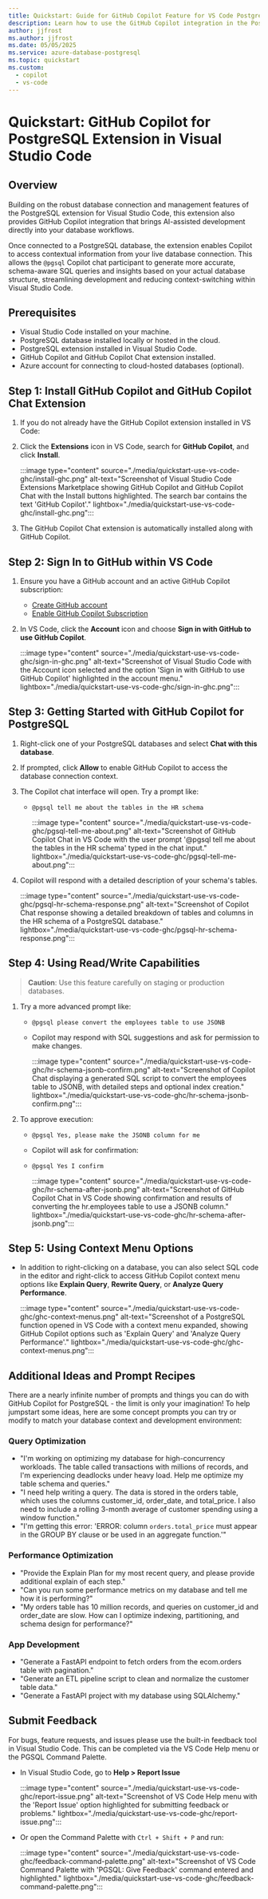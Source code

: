 ```yaml
---
title: Quickstart: Guide for GitHub Copilot Feature for VS Code PostgreSQL Extension
description: Learn how to use the GitHub Copilot integration in the PostgreSQL extension for Visual Studio Code.
author: jjfrost
ms.author: jjfrost
ms.date: 05/05/2025
ms.service: azure-database-postgresql
ms.topic: quickstart
ms.custom:
  - copilot
  - vs-code
---
```


# Quickstart: GitHub Copilot for PostgreSQL Extension in Visual Studio Code

## Overview

Building on the robust database connection and management features of the PostgreSQL extension for Visual Studio Code, this extension also provides GitHub Copilot integration that brings AI-assisted development directly into your database workflows.

Once connected to a PostgreSQL database, the extension enables Copilot to access contextual information from your live database connection. This allows the `@pgsql` Copilot chat participant to generate more accurate, schema-aware SQL queries and insights based on your actual database structure, streamlining development and reducing context-switching within Visual Studio Code.

## Prerequisites

- Visual Studio Code installed on your machine.
- PostgreSQL database installed locally or hosted in the cloud.
- PostgreSQL extension installed in Visual Studio Code.
- GitHub Copilot and GitHub Copilot Chat extension installed.
- Azure account for connecting to cloud-hosted databases (optional).

## Step 1: Install GitHub Copilot and GitHub Copilot Chat Extension

1. If you do not already have the GitHub Copilot extension installed in VS Code:

2. Click the **Extensions** icon in VS Code, search for **GitHub Copilot**, and click **Install**.

    :::image type="content" source="./media/quickstart-use-vs-code-ghc/install-ghc.png" alt-text="Screenshot of Visual Studio Code Extensions Marketplace showing GitHub Copilot and GitHub Copilot Chat with the Install buttons highlighted. The search bar contains the text 'GitHub Copilot'." lightbox="./media/quickstart-use-vs-code-ghc/install-ghc.png":::

3. The GitHub Copilot Chat extension is automatically installed along with GitHub Copilot.

## Step 2: Sign In to GitHub within VS Code

1. Ensure you have a GitHub account and an active GitHub Copilot subscription:
   - [Create GitHub account](https://www.github.com)
   - [Enable GitHub Copilot Subscription](https://github.com/settings/copilot)

2. In VS Code, click the **Account** icon and choose **Sign in with GitHub to use GitHub Copilot**.

    :::image type="content" source="./media/quickstart-use-vs-code-ghc/sign-in-ghc.png" alt-text="Screenshot of Visual Studio Code with the Account icon selected and the option 'Sign in with GitHub to use GitHub Copilot' highlighted in the account menu." lightbox="./media/quickstart-use-vs-code-ghc/sign-in-ghc.png":::

## Step 3: Getting Started with GitHub Copilot for PostgreSQL

1. Right-click one of your PostgreSQL databases and select **Chat with this database**.

2. If prompted, click **Allow** to enable GitHub Copilot to access the database connection context.

3. The Copilot chat interface will open. Try a prompt like:

    - `@pgsql tell me about the tables in the HR schema`

        :::image type="content" source="./media/quickstart-use-vs-code-ghc/pgsql-tell-me-about.png" alt-text="Screenshot of GitHub Copilot Chat in VS Code with the user prompt '@pgsql tell me about the tables in the HR schema' typed in the chat input." lightbox="./media/quickstart-use-vs-code-ghc/pgsql-tell-me-about.png":::

4. Copilot will respond with a detailed description of your schema's tables.

    :::image type="content" source="./media/quickstart-use-vs-code-ghc/pgsql-hr-schema-response.png" alt-text="Screenshot of Copilot Chat response showing a detailed breakdown of tables and columns in the HR schema of a PostgreSQL database." lightbox="./media/quickstart-use-vs-code-ghc/pgsql-hr-schema-response.png":::

## Step 4: Using Read/Write Capabilities

> **Caution**: Use this feature carefully on staging or production databases.

1. Try a more advanced prompt like:

    - `@pgsql please convert the employees table to use JSONB`

    - Copilot may respond with SQL suggestions and ask for permission to make changes.

        :::image type="content" source="./media/quickstart-use-vs-code-ghc/hr-schema-jsonb-confirm.png" alt-text="Screenshot of Copilot Chat displaying a generated SQL script to convert the employees table to JSONB, with detailed steps and optional index creation." lightbox="./media/quickstart-use-vs-code-ghc/hr-schema-jsonb-confirm.png":::

2. To approve execution:

    - `@pgsql Yes, please make the JSONB column for me`

    - Copilot will ask for confirmation:

    - `@pgsql Yes I confirm`

        :::image type="content" source="./media/quickstart-use-vs-code-ghc/hr-schema-after-jsonb.png" alt-text="Screenshot of GitHub Copilot Chat in VS Code showing confirmation and results of converting the hr.employees table to use a JSONB column." lightbox="./media/quickstart-use-vs-code-ghc/hr-schema-after-jsonb.png":::

## Step 5: Using Context Menu Options

- In addition to right-clicking on a database, you can also select SQL code in the editor and right-click to access GitHub Copilot context menu options like **Explain Query**, **Rewrite Query**, or **Analyze Query Performance**.

    :::image type="content" source="./media/quickstart-use-vs-code-ghc/ghc-context-menus.png" alt-text="Screenshot of a PostgreSQL function opened in VS Code with a context menu expanded, showing GitHub Copilot options such as 'Explain Query' and 'Analyze Query Performance'." lightbox="./media/quickstart-use-vs-code-ghc/ghc-context-menus.png":::

## Additional Ideas and Prompt Recipes

There are a nearly infinite number of prompts and things you can do with GitHub Copilot for PostgreSQL - the limit is only your imagination! To help jumpstart some ideas, here are some concept prompts you can try or modify to match your database context and development environment:

### Query Optimization

- "I'm working on optimizing my database for high-concurrency workloads. The table called transactions with millions of records, and I'm experiencing deadlocks under heavy load. Help me optimize my table schema and queries."
- "I need help writing a query. The data is stored in the orders table, which uses the columns customer_id, order_date, and total_price. I also need to include a rolling 3-month average of customer spending using a window function."
- "I'm getting this error: 'ERROR: column `orders.total_price` must appear in the GROUP BY clause or be used in an aggregate function.'"

### Performance Optimization

- "Provide the Explain Plan for my most recent query, and please provide additional explain of each step."
- "Can you run some performance metrics on my database and tell me how it is performing?"
- "My orders table has 10 million records, and queries on customer_id and order_date are slow. How can I optimize indexing, partitioning, and schema design for performance?"

### App Development

- "Generate a FastAPI endpoint to fetch orders from the ecom.orders table with pagination."
- "Generate an ETL pipeline script to clean and normalize the customer table data."
- "Generate a FastAPI project with my database using SQLAlchemy."

## Submit Feedback

For bugs, feature requests, and issues please use the built-in feedback tool in Visual Studio Code. This can be completed via the VS Code Help menu or the PGSQL Command Palette.

- In Visual Studio Code, go to **Help > Report Issue**

    :::image type="content" source="./media/quickstart-use-vs-code-ghc/report-issue.png" alt-text="Screenshot of VS Code Help menu with the 'Report Issue' option highlighted for submitting feedback or problems." lightbox="./media/quickstart-use-vs-code-ghc/report-issue.png":::

- Or open the Command Palette with `Ctrl + Shift + P` and run:

    :::image type="content" source="./media/quickstart-use-vs-code-ghc/feedback-command-palette.png" alt-text="Screenshot of VS Code Command Palette with 'PGSQL: Give Feedback' command entered and highlighted." lightbox="./media/quickstart-use-vs-code-ghc/feedback-command-palette.png":::